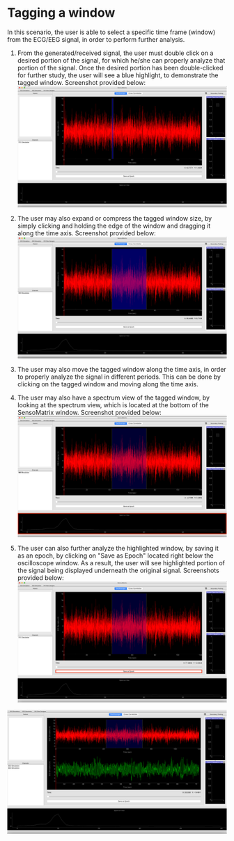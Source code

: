 # Tagging a window

In this scenario, the user is able to select a specific time frame (window) from the ECG/EEG signal, in order to perform further analysis.

1. From the generated/received signal, the user must double click on a desired portion of the signal, for which he/she can properly analyze that portion of the signal. Once the desired portion has been double-clicked for further study, the user will see a blue highlight, to demonstrate the tagged window. Screenshot provided below:
 ![](images/Screen%20Shot%202019-03-30%20at%204.33.00%20PM.png)
 
2. The user may also expand or compress the tagged window size, by simply clicking and holding the edge of the window and dragging it along the time axis. Screenshot provided below:
 ![](images/Screen%20Shot%202019-03-30%20at%204.33.25%20PM.png)
 
3. The user may also move the tagged window along the time axis, in order to properly analyze the signal in different periods. This can be done by clicking on the tagged window and moving along the time axis.

4. The user may also have a spectrum view of the tagged window, by looking at the spectrum view, which is located at the bottom of the SensoMatrix window. Screenshot provided below:
![](images/Screen%20Shot%202019-03-30%20at%204.33.47%20PM.png)

5. The user can also further analyze the highlighted window, by saving it as an epoch, by clicking on "Save as Epoch" located right below the oscilloscope window. As a result, the user will see highlighted portion of the signal being displayed underneath the original signal. Screenshots provided below:
![](images/Screen%20Shot%202019-03-30%20at%204.34.55%20PM.png)

![](images/Screen%20Shot%202019-03-30%20at%204.38.46%20PM.png)
   
